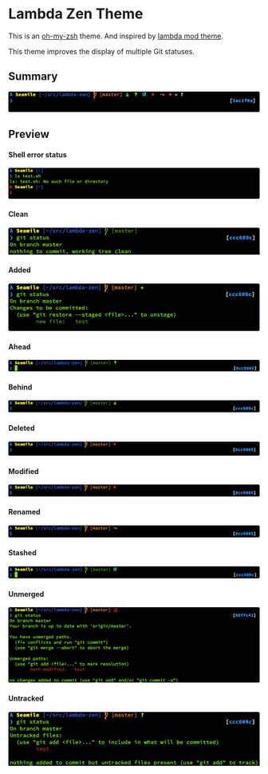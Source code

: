 # Lambda Zen Theme

This is an [oh-my-zsh](https://ohmyz.sh/) theme. And inspired by [lambda mod theme](https://github.com/halfo/lambda-mod-zsh-theme).

This theme improves the display of multiple Git statuses.


## Summary

![summary](img/all.png)


## Preview

#### Shell error status

![err](img/error.png)

#### Clean

![clean](img/clean.png)

#### Added

![added](img/added.png)

#### Ahead

![ahead](img/ahead.png)

#### Behind

![behind](img/behind.png)

#### Deleted

![deleted](img/deleted.png)

#### Modified

![modified](img/modified.png)

#### Renamed

![renamed](img/renamed.png)

#### Stashed

![stashed](img/stashed.png)

#### Unmerged

![unmerged](img/unmerged.png)

#### Untracked

![untracked](img/untracked.png)
